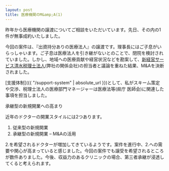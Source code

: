 ```yaml
---
layout: post
title: 医療機関のM&amp;A(1)
---
```

昨年から医療機関の譲渡についてご相談をいただいています。先日、その内の1件が無事成約いたしました。

今回の案件は、『出資持分ありの医療法人』の譲渡です。理事長にはご子息がいらっしゃいます。ご子息は医療法人を引き継がないとのことで、閉院を検討されていました。しかし、地域への医療貢献や経営状況などを勘案して、[新経営サービス清水税理士法人](http://www.shinkeiei.jp/)(弊社の関係会社)の担当者と議論を重ねた結果、M&amp;Aを決断されました。

[支援体制]({{ "/support-system" | absolute_url }})として、私がスキーム策定や交渉、税理士法人の医療部門マネージャーは医療法等(県庁 医師会)に関連した事項を担当しました。

<p class="uk-text-lead uk-margin-large-top">承継型の新規開業への高まり</p>

近年のドクターの開業スタイルには2つあります。

1. 従来型の新規開業
2. 承継型の新規開業 – M&amp;Aの活用

2.を希望されるドクターが増加してきているようです。案件を進行中、2.への需要や関心が高まっていると感じました。今回の案件でも譲受を希望されるところが数件ありました。今後、収益力のあるクリニックの場合、第三者承継が浸透してくると考えられます。
